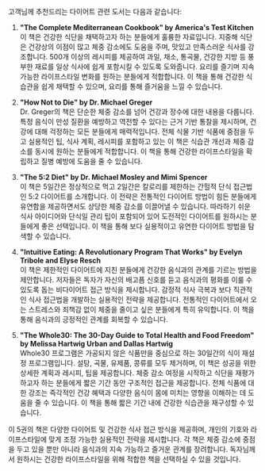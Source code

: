 고객님께 추천드리는 다이어트 관련 도서는 다음과 같습니다:

1. **"The Complete Mediterranean Cookbook" by America's Test Kitchen**  
   이 책은 건강한 식단을 채택하고자 하는 분들에게 훌륭한 자료입니다. 지중해 식단은 건강상의 이점이 많고 체중 감소에도 도움을 주며, 맛있고 만족스러운 식사를 강조합니다. 500개 이상의 레시피를 제공하여 과일, 채소, 통곡물, 건강한 지방 등 풍부한 재료를 일상 식사에 쉽게 포함시킬 수 있도록 도와줍니다. 요리를 즐기며 지속 가능한 라이프스타일 변화를 원하는 분들에게 적합합니다. 이 책을 통해 건강한 식습관을 쉽게 채택할 수 있으며, 요리를 통해 즐거움을 느낄 수 있습니다.

2. **"How Not to Die" by Dr. Michael Greger**  
   Dr. Greger의 책은 단순한 체중 감소를 넘어 건강과 장수에 대한 내용을 다룹니다. 특정 음식이 만성 질환을 예방하고 역전할 수 있다는 근거 기반 통찰을 제시하며, 건강에 대해 걱정하는 모든 분들에게 매력적입니다. 전체 식물 기반 식품에 중점을 두고 실용적인 팁, 식사 계획, 레시피를 포함하고 있는 이 책은 식습관 개선과 체중 감소를 동시에 원하는 분들에게 적합합니다. 이 책을 통해 건강한 라이프스타일을 확립하고 질병 예방에 도움을 줄 수 있습니다.

3. **"The 5:2 Diet" by Dr. Michael Mosley and Mimi Spencer**  
   이 책은 5일간은 정상적으로 먹고 2일간은 칼로리를 제한하는 간헐적 단식 접근법인 5:2 다이어트를 소개합니다. 이 전략은 전통적인 다이어트 방법이 힘든 분들에게 유연함을 제공하면서도 상당한 체중 감소를 이끌어낼 수 있습니다. 따라하기 쉬운 식사 아이디어와 단식일 관리 팁이 포함되어 있어 도전적인 다이어트를 원하시는 분들에게 좋은 선택입니다. 이 책을 통해 보다 실용적이고 유연한 다이어트 방법을 탐색할 수 있습니다.

4. **"Intuitive Eating: A Revolutionary Program That Works" by Evelyn Tribole and Elyse Resch**  
   이 책은 제한적인 다이어트에 지친 분들에게 건강한 음식과의 관계를 기르는 방법을 제안합니다. 저자들은 독자가 자신의 배고픔 신호를 듣고 음식과의 평화를 이룰 수 있도록 돕는 비다이어트 접근 방식을 제시합니다. 감정적 식사 극복과 보다 직관적인 식사 접근법을 개발하는 실용적인 전략을 제공합니다. 전통적인 다이어트에서 오는 스트레스와 죄책감 없이 체중을 줄이고 싶은 분들에게 특히 유익합니다. 이 책을 통해 음식과의 긍정적인 관계를 회복할 수 있습니다.

5. **"The Whole30: The 30-Day Guide to Total Health and Food Freedom" by Melissa Hartwig Urban and Dallas Hartwig**  
   Whole30 프로그램은 가공되지 않은 식품만을 중심으로 하는 30일간의 식이 재설정 프로그램입니다. 설탕, 곡물, 유제품, 콩류를 모두 제거하며, 이 책은 성공을 위한 상세한 계획과 레시피, 팁을 제공합니다. 체중 감소 여정을 시작하고 식단을 재평가하고자 하는 분들에게 짧은 기간 동안 구조적인 접근을 제공합니다. 전체 식품에 대한 강조는 즉각적인 건강 혜택과 다양한 음식이 몸에 미치는 영향을 이해하는 데 도움을 줄 수 있습니다. 이 책을 통해 짧은 기간 내에 건강한 식습관을 재구성할 수 있습니다.

이 5권의 책은 다양한 다이어트 및 건강한 식사 접근 방식을 제공하며, 개인의 기호와 라이프스타일에 맞게 조정 가능한 실용적인 전략을 제시합니다. 각 책은 체중 감소에 중점을 두고 있을 뿐만 아니라 음식과의 지속 가능하고 즐거운 관계를 장려합니다. 독자님께서 원하시는 건강한 라이프스타일을 위해 적합한 책을 선택하실 수 있을 것입니다.